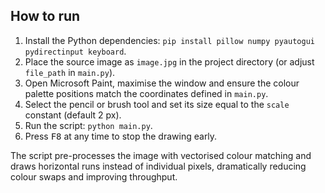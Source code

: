 ## How to run

1. Install the Python dependencies: `pip install pillow numpy pyautogui pydirectinput keyboard`.
2. Place the source image as `image.jpg` in the project directory (or adjust `file_path` in `main.py`).
3. Open Microsoft Paint, maximise the window and ensure the colour palette positions match the coordinates defined in `main.py`.
4. Select the pencil or brush tool and set its size equal to the `scale` constant (default 2 px).
5. Run the script: `python main.py`.
6. Press <kbd>F8</kbd> at any time to stop the drawing early.

The script pre-processes the image with vectorised colour matching and draws horizontal runs instead of individual pixels, dramatically reducing colour swaps and improving throughput.

